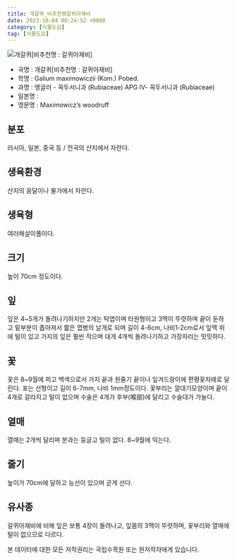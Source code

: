 ```yaml
---
title: 개갈퀴_비추천명갈퀴아재비
date: 2023-10-04 00:24:52 +0800
category: [식물도감]
tag: [식물도감]
---
```




![개갈퀴[비추천명 : 갈퀴아재비]](/fileUpload/plants/basic/Rubiaceae/Asperula/22918/1_th2.JPG)
- 국명 : 개갈퀴[비추천명 : 갈퀴아재비]
- 학명 : Galium maximowiczii (Kom.) Pobed.
- 과명 : 앵글러 - 꼭두서니과 (Rubiaceae) APG Ⅳ- 꼭두서니과 (Rubiaceae)
- 일본명 : 
- 영문명 : Maximowicz’s woodruff


## 분포
러시아, 일본, 중국 등 / 전국의 산지에서 자란다.
## 생육환경
산지의 응달이나 물가에서 자란다.
## 생육형
여러해살이풀이다. 
## 크기
높이 70cm 정도이다.
## 잎
잎은 4~5개가 돌려나기하지만 2개는 탁엽이며 타원형이고 3맥이 뚜렷하며 끝이 둔하고 밑부분이 좁아져서 짧은 엽병의 날개로 되며 길이 4-6cm, 나비1-2cm로서 잎맥 위에 털이 있고 가지의 잎은 훨씬 작으며 대개 4개씩 돌려나기하고 가장자리는 밋밋하다.
## 꽃
꽃은 8~9월에 피고 백색으로서 가지 끝과 원줄기 끝이나 잎겨드랑이에 편평꽃차례로 달린다. 포는 선형이고 길이 6-7mm, 나비 1mm정도이다. 꽃부리는 깔대기모양이며 끝이 4개로 갈라지고 털이 없으며 수술은 4개가 후부(喉部)에 달리고 수술대가 가늘다.
## 열매
열매는 2개씩 달리며 분과는 둥글고 털이 없다. 8~9월에 익는다. 
## 줄기
높이가 70cm에 달하고 능선이 있으며 곧게 선다.
## 유사종
갈퀴아재비에 비해 잎은 보통 4장이 돌려나고, 잎몸의 3맥이 뚜렷하며, 꽃부리와 열매에 털이 없으므로 다르다. 






본 데이터에 대한 모든 저작권리는 국립수목원 또는 원저작자에게 있습니다.
